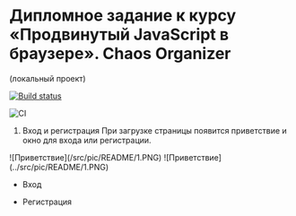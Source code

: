 # Дипломное задание к курсу «Продвинутый JavaScript в браузере». Chaos Organizer
(локальный проект)


[![Build status](https://ci.appveyor.com/api/projects/status/p579x3i75649lmkh?svg=true)](https://ci.appveyor.com/project/Olesya1988/ahj-diploma__chaos-organizer)

![CI](https://github.com/Olesya1988/ahj-diploma__chaos-organizer/actions/workflows/web.yml/badge.svg)

1. Вход и регистрация
При загрузке страницы появится приветствие и окно для входа или регистрации.

!⁠[Приветствие]​(/src/pic/README/1.PNG)
!⁠[Приветствие]​(../src/pic/README/1.PNG)

- Вход
  

- Регистрация
   